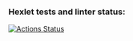 ### Hexlet tests and linter status:
[![Actions Status](https://github.com/imPupa/python-project-lvl1/workflows/hexlet-check/badge.svg)](https://github.com/imPupa/python-project-lvl1/actions)